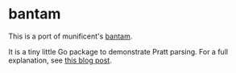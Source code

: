 bantam
======

This is a port of munificent's [bantam](https://github.com/munificent/bantam).

It is a tiny little Go package to demonstrate Pratt parsing. For a full explanation, see [this blog post](http://journal.stuffwithstuff.com/2011/03/19/pratt-parsers-expression-parsing-made-easy/).